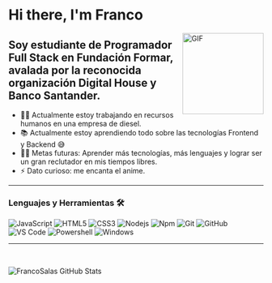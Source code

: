 # Hi there, I'm Franco

<img align="right" alt="GIF" height="160px" src="https://media.giphy.com/media/du3J3cXyzhj75IOgvA/giphy.gif" />

## Soy estudiante de Programador Full Stack en Fundación Formar, avalada por la reconocida organización Digital House y Banco Santander.

- 👨‍💻 Actualmente estoy trabajando en recursos humanos en una empresa de diesel.
- 📚 Actualmente estoy aprendiendo todo sobre las tecnologías Frontend y Backend 😅
- 💪🏼 Metas futuras: Aprender más tecnologías, más lenguajes y lograr ser un gran reclutador en mis tiempos libres.
- ⚡ Dato curioso: me encanta el anime.

---

### Lenguajes y Herramientas 🛠 


![JavaScript](https://img.shields.io/badge/-JavaScript-%23F7DF1C?style=flat-square&logo=javascript&logoColor=000000&labelColor=%23F7DF1C&color=%23FFCE5A)
![HTML5](https://img.shields.io/badge/-HTML5-%23E44D27?style=flat-square&logo=html5&logoColor=ffffff)
![CSS3](https://img.shields.io/badge/-CSS3-%231572B6?style=flat-square&logo=css3)
![Nodejs](https://img.shields.io/badge/-Nodejs-339933?style=flat-square&logo=Node.js&logoColor=ffffff)
![Npm](https://img.shields.io/badge/-npm-CB3837?style=flat-square&logo=npm)
![Git](https://img.shields.io/badge/-Git-%23F05032?style=flat-square&logo=git&logoColor=%23ffffff)
![GitHub](https://img.shields.io/badge/-GitHub-181717?style=flat-square&logo=github)
![VS Code](http://img.shields.io/badge/-VS%20Code-007ACC?style=flat-square&logo=visual-studio-code&logoColor=ffffff)
![Powershell](http://img.shields.io/badge/-Powershell-5391FE?style=flat-square&logo=powershell&logoColor=ffffff)
![Windows](http://img.shields.io/badge/-Windows-0078D6?style=flat-square&logo=windows&logoColor=ffffff)


---

<br/>
  
![FrancoSalas GitHub Stats](https://github-readme-stats.vercel.app/api?username=francosalas&show_icons=true&theme=radical)
  
<br/>
